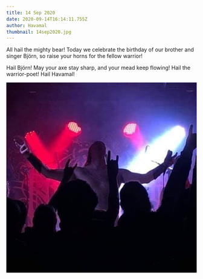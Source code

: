 ```yaml
---
title: 14 Sep 2020
date: 2020-09-14T16:14:11.755Z
author: Havamal
thumbnail: 14sep2020.jpg
---
```


All hail the mighty bear! Today we celebrate the birthday of our brother and singer Björn, so raise your horns for the fellow warrior!

Hail Björn! May your axe stay sharp, and your mead keep flowing! Hail the warrior-poet! Hail Havamal!

![14sep2020.jpg](./14sep2020.jpg)
